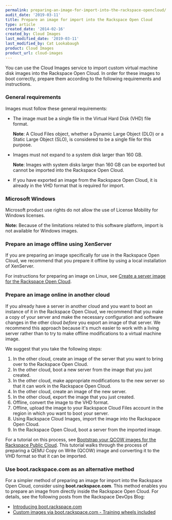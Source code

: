 ```yaml
---
permalink: preparing-an-image-for-import-into-the-rackspace-opencloud/
audit_date: '2019-03-11'
title: Prepare an image for import into the Rackspace Open Cloud
type: article
created_date: '2014-02-16'
created_by: Cloud Images
last_modified_date: '2019-03-11'
last_modified_by: Cat Lookabaugh
product: Cloud Images
product_url: cloud-images
---
```


You can use the Cloud Images service to import custom virtual machine
disk images into the Rackspace Open Cloud. In order for these images to boot
correctly, prepare them according to the following requirements
and instructions.

### General requirements

Images must follow these general requirements:

-   The image must be a single file in the Virtual Hard Disk (VHD) file format.

    **Note**: A Cloud Files object, whether a Dynamic Large Object (DLO) or a
    Static Large Object (SLO), is considered to be a single file for
    this purpose.

-   Images must not expand to a system disk larger than 160 GB.

    **Note**: Images with system disks larger than 160 GB can be exported but
    cannot be imported into the Rackspace Open Cloud.

-   If you have exported an image from the Rackspace Open Cloud, it is
    already in the VHD format that is required for import.

### Microsoft Windows

Microsoft product use rights do not allow the use of License Mobility
for Windows licenses.

**Note:** Because of the limitations related to this software
platform, import is not available for Windows images.

### Prepare an image offline using XenServer

If you are preparing an image specifically for use in the Rackspace Open
Cloud, we recommend that you prepare it offline by using a local
installation of XenServer.

For instructions for preparing an image on Linux, see [Create a server image
for the Rackspace Open
Cloud](/how-to/creating-an-ubuntu-1310-image-for-the-rackspace-open-cloud).

### Prepare an image online in another cloud

If you already have a server in another cloud and you want to boot an
instance of it in the Rackspace Open Cloud, we recommend that you make a
copy of your server and make the necessary configuration and software
changes in the other cloud *before* you export an image of that server.
We recommend this approach because it's much easier to work with a living
server rather than to try to make offline modifications to a virtual machine
image.

We suggest that you take the following steps:

1.  In the other cloud, create an image of the server that you want to bring
    over to the Rackspace Open Cloud.
2.  In the other cloud, boot a new server from the image that you
    just created.
3.  In the other cloud, make appropriate modifications to the new
    server so that it can work in the Rackspace Open Cloud.
4.  In the other cloud, create an image of the new server.
5.  In the other cloud, export the image that you just created.
6.  Offline, convert the image to the VHD format.
7.  Offline, upload the image to your Rackspace Cloud Files account in
    the region in which you want to boot your server.
8.  Using Rackspace Cloud Images, import the image into the
    Rackspace Open Cloud.
9.  In the Rackspace Open Cloud, boot a server from the imported image.

For a tutorial on this process, see [Bootstrap your QCOW images for the
Rackspace Public
Cloud](https://developer.rackspace.com/blog/bootstrap-your-qcow-images-for-the-rackspace-public-cloud/). 
This tutorial walks through the process of preparing
a QEMU Copy on Write (QCOW) image and converting it to the VHD format so that
it can be imported.

### Use boot.rackspace.com as an alternative method

For a simpler method of preparing an image for import into the Rackspace Open
Cloud, consider using **boot.rackspace.com**. This method enables you to
prepare an image from directly inside the Rackspace Open Cloud.
For details, see the following posts from the Rackspace DevOps Blog:

-   [Introducing boot.rackspace.com](https://developer.rackspace.com/blog/introducing-boot-dot-rackspace-dot-com.html)
-   [Custom images via boot.rackspace.com - Training wheels included](https://developer.rackspace.com/blog/custom-images-via-boot-dot-rackspace-dot-com-training-wheels-included.html)
